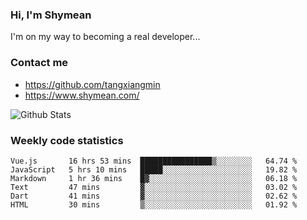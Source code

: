 ### Hi, I'm Shymean

I'm on my way to becoming a real developer...

### Contact me

- <https://github.com/tangxiangmin>
- <https://www.shymean.com/>

![Github Stats](https://github-readme-stats.vercel.app/api?username=tangxiangmin&show_icons=true&theme=dark)


###  Weekly code statistics

<!--START_SECTION:waka-->

```text
Vue.js       16 hrs 53 mins  ████████████████▒░░░░░░░░   64.74 %
JavaScript   5 hrs 10 mins   █████░░░░░░░░░░░░░░░░░░░░   19.82 %
Markdown     1 hr 36 mins    █▓░░░░░░░░░░░░░░░░░░░░░░░   06.18 %
Text         47 mins         ▓░░░░░░░░░░░░░░░░░░░░░░░░   03.02 %
Dart         41 mins         ▓░░░░░░░░░░░░░░░░░░░░░░░░   02.62 %
HTML         30 mins         ▒░░░░░░░░░░░░░░░░░░░░░░░░   01.92 %
```

<!--END_SECTION:waka-->